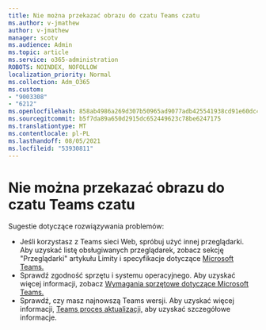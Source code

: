```yaml
---
title: Nie można przekazać obrazu do czatu Teams czatu
ms.author: v-jmathew
author: v-jmathew
manager: scotv
ms.audience: Admin
ms.topic: article
ms.service: o365-administration
ROBOTS: NOINDEX, NOFOLLOW
localization_priority: Normal
ms.collection: Adm_O365
ms.custom:
- "9003308"
- "6212"
ms.openlocfilehash: 858ab4986a269d307b50965ad9077adb425541938cd91e60dc470db27d81d954
ms.sourcegitcommit: b5f7da89a650d2915dc652449623c78be6247175
ms.translationtype: MT
ms.contentlocale: pl-PL
ms.lasthandoff: 08/05/2021
ms.locfileid: "53930811"
---
```

# <a name="cant-upload-an-image-to-a-teams-chat"></a>Nie można przekazać obrazu do czatu Teams czatu

Sugestie dotyczące rozwiązywania problemów:

- Jeśli korzystasz z Teams sieci Web, spróbuj użyć innej przeglądarki. Aby uzyskać listę obsługiwanych przeglądarek, zobacz sekcję "Przeglądarki" artykułu Limity i specyfikacje dotyczące [Microsoft Teams.](https://docs.microsoft.com/microsoftteams/limits-specifications-teams)
- Sprawdź zgodność sprzętu i systemu operacyjnego. Aby uzyskać więcej informacji, zobacz [Wymagania sprzętowe dotyczące Microsoft Teams.](https://docs.microsoft.com/microsoftteams/hardware-requirements-for-the-teams-app)
- Sprawdź, czy masz najnowszą Teams wersji. Aby uzyskać więcej informacji, [Teams proces aktualizacji,](https://docs.microsoft.com/microsoftteams/teams-client-update) aby uzyskać szczegółowe informacje.
